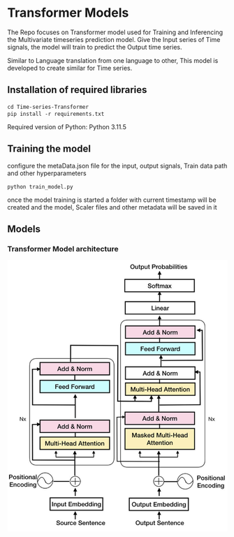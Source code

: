 # Transformer Models

The Repo focuses on Transformer model used for Training and Inferencing the Multivariate timeseries prediction model. Give the Input series of Time signals, the model will train to predict the Output time series. 

Similar to Language translation from one language to other, This model is developed to create similar for Time series.
## Installation of required libraries
````
cd Time-series-Transformer
pip install -r requirements.txt
````

Required version of Python: Python 3.11.5
## Training the model
configure the metaData.json file for the input, output signals, Train data path and other hyperparameters
````
python train_model.py
````
once the model training is started a folder with current timestamp will be created and the model, Scaler files and other metadata will be saved in it

## Models
### Transformer Model architecture
![Transformer-Encoder-Decoder-architecture](Transformer-Encoder-Decoder-architecture.png)



